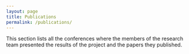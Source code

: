 ```yaml
---
layout: page
title: Publications
permalink: /publications/
---
```


This section lists all the conferences where the members of the research team presented the results of the project and the papers they published.